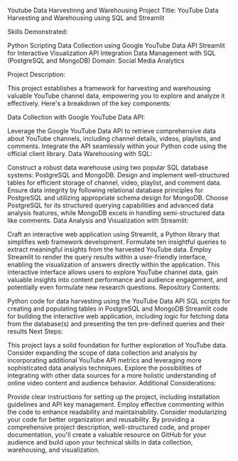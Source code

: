 Youtube Data Harvestinng and Warehousing
Project Title: YouTube Data Harvesting and Warehousing using SQL and Streamlit

Skills Demonstrated:

Python Scripting
Data Collection using Google YouTube Data API
Streamlit for Interactive Visualization
API Integration
Data Management with SQL (PostgreSQL and MongoDB)
Domain: Social Media Analytics

Project Description:

This project establishes a framework for harvesting and warehousing valuable YouTube channel data, empowering you to explore and analyze it effectively. Here's a breakdown of the key components:

Data Collection with Google YouTube Data API:

Leverage the Google YouTube Data API to retrieve comprehensive data about YouTube channels, including channel details, videos, playlists, and comments.
Integrate the API seamlessly within your Python code using the official client library.
Data Warehousing with SQL:

Construct a robust data warehouse using two popular SQL database systems: PostgreSQL and MongoDB.
Design and implement well-structured tables for efficient storage of channel, video, playlist, and comment data.
Ensure data integrity by following relational database principles for PostgreSQL and utilizing appropriate schema design for MongoDB.
Choose PostgreSQL for its structured querying capabilities and advanced data analysis features, while MongoDB excels in handling semi-structured data like comments.
Data Analysis and Visualization with Streamlit:

Craft an interactive web application using Streamlit, a Python library that simplifies web framework development.
Formulate ten insightful queries to extract meaningful insights from the harvested YouTube data.
Employ Streamlit to render the query results within a user-friendly interface, enabling the visualization of answers directly within the application.
This interactive interface allows users to explore YouTube channel data, gain valuable insights into content performance and audience engagement, and potentially even formulate new research questions.
Repository Contents:

Python code for data harvesting using the YouTube Data API
SQL scripts for creating and populating tables in PostgreSQL and MongoDB
Streamlit code for building the interactive web application, including logic for fetching data from the database(s) and presenting the ten pre-defined queries and their results
Next Steps:

This project lays a solid foundation for further exploration of YouTube data.
Consider expanding the scope of data collection and analysis by incorporating additional YouTube API metrics and leveraging more sophisticated data analysis techniques.
Explore the possibilities of integrating with other data sources for a more holistic understanding of online video content and audience behavior.
Additional Considerations:

Provide clear instructions for setting up the project, including installation guidelines and API key management.
Employ effective commenting within the code to enhance readability and maintainability.
Consider modularizing your code for better organization and reusability.
By providing a comprehensive project description, well-structured code, and proper documentation, you'll create a valuable resource on GitHub for your audience and build upon your technical skills in data collection, warehousing, and visualization.
